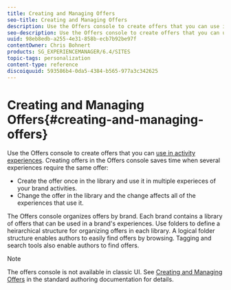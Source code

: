 ```yaml
---
title: Creating and Managing Offers
seo-title: Creating and Managing Offers
description: Use the Offers console to create offers that you can use in activity experiences. Creating offers in the Offers console saves time when several experiences require the same offer.
seo-description: Use the Offers console to create offers that you can use in activity experiences. Creating offers in the Offers console saves time when several experiences require the same offer.
uuid: 98eb8edb-a255-4e31-858b-ecb7b92be97f
contentOwner: Chris Bohnert
products: SG_EXPERIENCEMANAGER/6.4/SITES
topic-tags: personalization
content-type: reference
discoiquuid: 593586b4-0da5-4384-b565-977a3c342625
---
```


# Creating and Managing Offers{#creating-and-managing-offers}

Use the Offers console to create offers that you can [use in activity experiences](/help/sites-classic-ui-authoring/classic-personalization-content-targeting-touch.md). Creating offers in the Offers console saves time when several experiences require the same offer:

* Create the offer once in the library and use it in multiple experieces of your brand activities. 
* Change the offer in the library and the change affects all of the experiences that use it.

The Offers console organizes offers by brand. Each brand contains a library of offers that can be used in a brand's experiences. Use folders to define a heirarchical structure for organizing offers in each library. A logical folder structure enables authors to easily find offers by browsing. Tagging and search tools also enable authors to find offers.

>[!NOTE]
>
>The offers console is not available in classic UI. See [Creating and Managing Offers](/help/sites-authoring/offerlib.md) in the standard authoring documentation for details.

